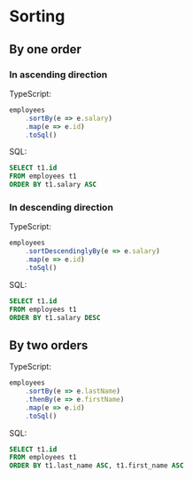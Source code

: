 # Sorting

## By one order

### In ascending direction

TypeScript:
```typescript
employees
    .sortBy(e => e.salary)
    .map(e => e.id)
    .toSql()
```

SQL:
```sql
SELECT t1.id
FROM employees t1
ORDER BY t1.salary ASC
```

### In descending direction

TypeScript:
```typescript
employees
    .sortDescendinglyBy(e => e.salary)
    .map(e => e.id)
    .toSql()
```

SQL:
```sql
SELECT t1.id
FROM employees t1
ORDER BY t1.salary DESC
```

## By two orders

TypeScript:
```typescript
employees
    .sortBy(e => e.lastName)
    .thenBy(e => e.firstName)
    .map(e => e.id)
    .toSql()
```

SQL:
```sql
SELECT t1.id
FROM employees t1
ORDER BY t1.last_name ASC, t1.first_name ASC
```
